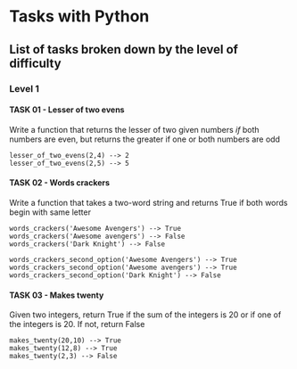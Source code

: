 # Tasks with Python
## List of tasks broken down by the level of difficulty

### Level 1

#### TASK 01 - Lesser of two evens

Write a function that returns the lesser of two given numbers *if* both numbers are even,
but returns the greater if one or both numbers are odd
```
lesser_of_two_evens(2,4) --> 2
lesser_of_two_evens(2,5) --> 5
```

#### TASK 02 - Words crackers

Write a function that takes a two-word string and returns True if both words begin with same letter
```
words_crackers('Awesome Avengers') --> True
words_crackers('Awesome avengers') --> False
words_crackers('Dark Knight') --> False

words_crackers_second_option('Awesome Avengers') --> True
words_crackers_second_option('Awesome avengers') --> True 
words_crackers_second_option('Dark Knight') --> False
```

#### TASK 03 - Makes twenty

Given two integers, return True if the sum of the integers is 20 or if one of the integers is 20. If not, return False
```
makes_twenty(20,10) --> True
makes_twenty(12,8) --> True
makes_twenty(2,3) --> False
```

